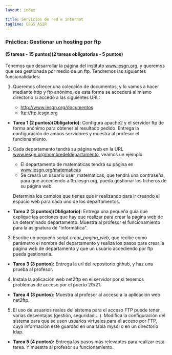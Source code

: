 ```yaml
---
layout: index

title: Servicios de red e internat
tagline: CFGS ASIR
---
```

### Práctica: Gestionar un hosting por ftp

#### (5 tareas - 15 puntos)(2 tareas obligatorias - 5 puntos)

Tenemos que desarrollar la página del instituto www.iesgn.org, y queremos que sea gestionada por medio de un ftp. Tendremos las siguientes funcionalidades:

1. Queremos ofrecer una colección de documentos, y lo vamos a hacer mediante http y ftp anónimo, de esta forma se accederá al mismo directorio si accedo a las siguientes URL:

	* http://www.iesgn.org/documentos
	* ftp://ftp.iesgn.org

<div class='ejercicios' markdown='1'>

* **Tarea 1 (2 puntos)(Obligatorio):** Configura apache2 y el servidor ftp de forma anónimo para obtener el resultado pedido. Entrega la configuración de ambos servidores y muestra al profesor el funcionamiento. 
</div>


2. Cada departamento tendrá su página web en la URL www.iesgn.org/nombredeldepartamento, veamos un ejemplo:

	* El departamento de matemáticas tendrá su página en www.iesgn.org/matematicas
	* Se creará un usuario user_matematicas, que tendrá una contraseña, para que accediendo a ftp.iesgn.org, pueda gestionar los ficheros de su página web.

	Determina los cambios que tienes que ir realizando para ir creando el espacio web para cada uno de los departamentos.

<div class='ejercicios' markdown='1'>

* **Tarea 2 (3 puntos)(Obligatorio):** Entrega una pequeña guía que explique las acciones que hay que realizar para crear la página web de un determinado departamento. Muestra al profesor el funcionamiento para la asignatura de "informática".

</div>

3. Escribe un pequeño script *crear_pagina_web*, que recibe como parámetro el nombre del departamento y realiza los pasos para crear la página web de departamento y que un usuario accediendo por ftp pueda gestionarla.

* **Tarea 3 (3 puntos):** Entrega la url del repositorio github, y haz una prueba al profesor.

4. Instala la aplicación web net2ftp en el servidor por si tenemos problemas de acceso por el puerto 20/21.

* **Tarea 4 (3 puntos):** Muestra al profesor al acceso a la aplicación web net2ftp.

5. El uso de usuarios reales del sistema para el acceso FTP puede tener varias desventajas (gestión, seguridad,...). Modifica la configuración del sistema para que se usen usuarios virtuales para el acceso por FTP, cuya información este guardad en una tabla mysql o en un directorio ldap.

* **Tarea 5 (4 puntos):** Entrega los pasos más relevantes para realizar esta tarea. Y muestra al profesor su funcionamiento.